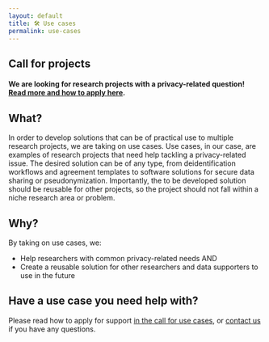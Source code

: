 ```yaml
---
layout: default
title: 🛠️ Use cases
permalink: use-cases
---
```


## Call for projects
<h4>We are looking for research projects with a privacy-related question! <a href="../assets/docs/Call_for_use_cases.pdf" target="_blank">Read more and how to apply here</a>.</h4>


## What?
In order to develop solutions that can be of practical use to multiple research projects, we are taking on use cases. Use cases, in our case, are examples of research projects that need help tackling a privacy-related issue. The desired solution can be of any type, from deidentification workflows and agreement templates to software solutions for secure data sharing or pseudonymization. Importantly, the to be developed solution should be reusable for other projects, so the project should not fall within a niche research area or problem.

## Why?
By taking on use cases, we:
- Help researchers with common privacy-related needs AND
- Create a reusable solution for other researchers and data supporters to use in the future

## Have a use case you need help with?
Please read how to apply for support <a href="../assets/docs/Call_for_use_cases.pdf" target="_blank">in the call for use cases</a>, or [contact us](contact) if you have any questions.